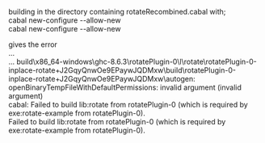 building in the directory containing rotateRecombined.cabal with;      
cabal new-configure --allow-new   
cabal new-configure --allow-new   

gives the error   
...   
... build\x86_64-windows\ghc-8.6.3\rotatePlugin-0\l\rotate\rotatePlugin-0-inplace-rotate+J2GqyQnwOe9EPaywJQDMxw\build\rotatePlugin-0-inplace-rotate+J2GqyQnwOe9EPaywJQDMxw\autogen\: openBinaryTempFileWithDefaultPermissions: invalid argument (invalid argument)   
cabal: Failed to build lib:rotate from rotatePlugin-0 (which is required by exe:rotate-example from rotatePlugin-0).   
Failed to build lib:rotate from rotatePlugin-0 (which is required by exe:rotate-example from rotatePlugin-0).   
